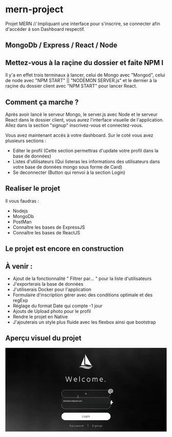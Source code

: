 # mern-project
Projet MERN // Impliquant une interface pour s'inscrire, se connecter afin d'accéder á son Dashboard respectif.

## MongoDb / Express / React / Node 

## Mettez-vous à la raçine du dossier et faite NPM I 
Il y'a en effet trois terminaux à lancer, celui de Mongo avec "Mongod", celui de node avec "NPM START" || "NODEMON SERVER.js"
et le dernier à la raçine du dossier client avec "NPM START" pour lancer React.

## Comment ça marche ?

Après avoir lancé le serveur Mongo, le server.js avec Node et le serveur React dans le dossier client, vous aurez l'interface visuelle de l'application. Allez dans la section "signup" inscrivez-vous et connectez-vous. 

Vous avez maintenant accès à votre dashboard. Sur le coté vous avez plusieurs sections : 
- Editer le profil (Cette section permettras d'update votre profil dans la base de données)
- Listes d'utilisateurs (Qui listeras les informations des utilisateurs dans votre base de données mongo sous forme de Card)
- Se deconnecter (Button qui renvoi à la section Login)

## Realiser le projet

Il vous faudras : 
- Nodejs 
- MongoDb
- PostMan 
- Connaître les bases de ExpressJS
- Connaître les bases de ReactJS


## Le projet est encore en construction 

## À venir : 

- Ajout de la fonctionnalité " Filtrer par... " pour la liste d'utilisateurs
- J'exporterais la base de données
- J'utiliserais Docker pour l'application 
- Formulaire d'inscription gérer avec des conditions optimale et des regExp
- Réglage du format Date qui compte -1 jour
- Ajouts de Upload photo pour le profil 
- Rendre le projet en Native 
- J'ajouterais un style plus fluide avec les flexbox ainsi que bootstrap 

## Aperçu visuel du projet 

![gif-of-project](https://github.com/naimtahouri/gif-project/blob/master/ezgif.com-video-to-gif.gif?raw=true)
